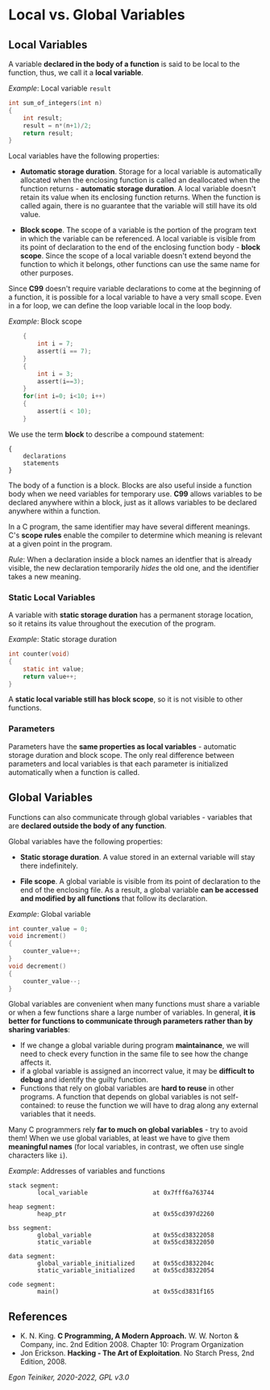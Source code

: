# Local vs. Global Variables

## Local Variables

A variable **declared in the body of a function** is said to be local to the function, thus, we call it a **local variable**.

_Example_: Local variable `result`
```C
int sum_of_integers(int n)
{
    int result;     
    result = n*(n+1)/2;
    return result;
}
```

Local variables have the following properties:
* **Automatic storage duration**. 
    Storage for a local variable is automatically allocated when the enclosing function is called an 
    deallocated when the function returns - **automatic storage duration**.
    A local variable doesn't retain its value when its enclosing function returns.
    When the function is called again, there is no guarantee that the variable will still have its 
    old value.

* **Block scope**.
The scope of a variable is the portion of the program text in which the variable can be referenced.
A local variable is visible from its point of declaration to the end of the enclosing function body - **block scope**.
Since the scope of a local variable doesn't extend beyond the function to which it belongs, other functions can use 
the same name for other purposes.

Since **C99** doesn't require variable declarations to come at the beginning of a function, it is possible for a local 
variable to have a very small scope. Even in a for loop, we can define the loop variable local in the loop body.

_Example_: Block scope
```C
    {
        int i = 7;
        assert(i == 7);
    }
    {
        int i = 3;
        assert(i==3);
    }
    for(int i=0; i<10; i++)
    {
        assert(i < 10);
    }
```

We use the term **block** to describe a compound statement:
```
{
    declarations
    statements
}
```
The body of a function is a block.
Blocks are also useful inside a function body when we need variables for temporary use.
**C99** allows variables to be declared anywhere within a block, just as it allows variables 
to be declared anywhere within a function.

In a C program, the same identifier may have several different meanings.
C's **scope rules** enable the compiler to determine which meaning is relevant at a given point in the program.

_Rule_: When a declaration inside a block names an identfier that is already visible, the new declaration 
temporarily _hides_ the old one, and the identifier takes a new meaning.


### Static Local Variables

A variable with **static storage duration** has a permanent storage location, so it retains its 
value throughout the execution of the program.

_Example_: Static storage duration
```C
int counter(void)
{
    static int value;    
    return value++;
}
```

A **static local variable still has block scope**, so it is not visible to other functions. 


### Parameters
Parameters have the **same properties as local variables** - automatic storage duration and block scope.
The only real difference between parameters and local variables is that each parameter is initialized 
automatically when a function is called.


## Global Variables
Functions can also communicate through global variables - variables that are **declared outside the 
body of any function**.

Global variables have the following properties:
* **Static storage duration**.
    A value stored in an external variable will stay there indefinitely.

* **File scope**.
    A global variable is visible from its point of declaration to the end of the enclosing file.
    As a result, a global variable **can be accessed and modified by all functions** that follow 
    its declaration.

_Example_: Global variable
```C
int counter_value = 0;  
void increment()
{
    counter_value++;
}
void decrement()
{
    counter_value--;
}
```
Global variables are convenient when many functions must share a variable or when a few functions
share a large number of variables.
In general, **it is better for functions to communicate through parameters rather than by sharing 
variables**:
* If we change a global variable during program **maintainance**, we will need to check every 
    function in the same file to see how the change affects it.
* if a global variable is assigned an incorrect value, it may be **difficult to debug** and 
    identify the guilty function.
* Functions that rely on global variables are **hard to reuse** in other programs.
    A function that depends on global variables is not self-contained: to reuse the function we 
    will have to drag along any external variables that it needs.

Many C programmers rely **far to much on global variables** - try to avoid them!
When we use global variables, at least we have to give them **meaningful names** (for local variables, in contrast, 
we often use single characters like `i`). 


_Example_: Addresses of variables and functions
```
stack segment:
        local_variable                  at 0x7fff6a763744

heap segment:
        heap_ptr                        at 0x55cd397d2260

bss segment:
        global_variable                 at 0x55cd38322058
        static_variable                 at 0x55cd38322050

data segment:
        global_variable_initialized     at 0x55cd3832204c
        static_variable_initialized     at 0x55cd38322054

code segment:
        main()                          at 0x55cd3831f165
```

## References
* K. N. King. **C Programming, A Modern Approach.** W. W. Norton & Company, inc. 2nd Edition 2008. 
    Chapter 10: Program Organization
* Jon Erickson. **Hacking - The Art of Exploitation**. No Starch Press, 2nd Edition, 2008. 

*Egon Teiniker, 2020-2022, GPL v3.0* 
